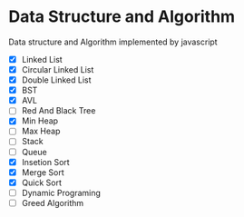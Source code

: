 # Data Structure and Algorithm

Data structure and Algorithm implemented by javascript

- [x] Linked List
- [x] Circular Linked List
- [x] Double Linked List
- [x] BST
- [x] AVL
- [ ] Red And Black Tree
- [x] Min Heap
- [ ] Max Heap
- [ ] Stack
- [ ] Queue
- [x] Insetion Sort
- [x] Merge Sort
- [x] Quick Sort
- [ ] Dynamic Programing
- [ ] Greed Algorithm
